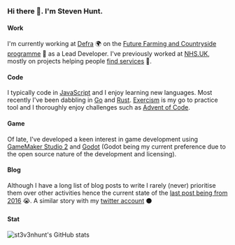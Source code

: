 ### Hi there 👋. I'm Steven Hunt.

#### Work

I'm currently working at [Defra](https://github.com/defra) :earth_africa: on the [Future Farming and Countryside programme](https://www.gov.uk/government/publications/future-farming-changes-to-farming-in-england) :tractor: as a Lead Developer. I've previously worked at [NHS.UK](https://github.com/nhsuk), mostly on projects helping people [find services](https://www.nhs.uk/service-search) :hospital:.

#### Code
I typically code in [JavaScript](https://developer.mozilla.org/en-US/docs/Web/JavaScript) and I enjoy learning new languages. Most recently I've been dabbling in [Go](https://golang.org/) and [Rust](https://www.rust-lang.org/).
[Exercism](https://exercism.io/) is my go to practice tool and I thoroughly enjoy challenges such as [Advent of Code](https://adventofcode.com/).

#### Game
Of late, I've developed a keen interest in game development using [GameMaker Studio 2](https://www.yoyogames.com/gamemaker) and [Godot](https://godotengine.org/) (Godot being my current preference due to the open source nature of the development and licensing).

#### Blog
Although I have a long list of blog posts to write I rarely (never) prioritise them over other activities hence the current state of the [last post being from 2016](https://st3v3nhunt.github.io/) :sob:. A similar story with my [twitter account](https://twitter.com/st3v3nhunt) :black_circle:

#### Stat
![st3v3nhunt's GitHub stats](https://github-readme-stats.vercel.app/api?username=st3v3nhunt&show_icons=true&hide=stars&theme=radical)
